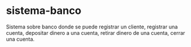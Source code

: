 # sistema-banco
Sistema sobre banco donde se puede registrar un cliente, registrar una cuenta, depositar dinero a una cuenta, retirar dinero de una cuenta, cerrar una cuenta.
